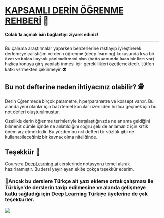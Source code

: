 # [KAPSAMLI DERİN ÖĞRENME REHBERİ](https://colab.research.google.com/github.com/ayyucekizrak/Kapsamli_Derin_Ogrenme_Rehberi/blob/master/Kapsaml%C4%B1_Derin_%C3%96%C4%9Frenme_Rehberi.ipynb) 📌 
**Colab'ta açmak için bağlantıyı ziyaret ediniz!**

---

Bu çalışma araştırmalar yaparken benzerlerine rastlayıp iyileştirerek derlemeye çalıştığım ve derin öğrenme (deep learning) konusunda kısa bir özet ve bolca kaynak yönlendirmesi olan (hatta sonunda koca bir liste var) hızlıca konuya giriş yapılabilinmesi için gereklilikleri özetlemektedir. Lütfen katkı vermekten çekinmeyin 👽


## Bu not defterine neden ihtiyacınız olabilir? 🕵
Derin Öğrenmede birçok parametre, hiperparametre ve konsept vardır. 
Bu alanda yeni olanlar için bazı temel konular üzerinden hızlıca geçmek için bu not defteri oluşturulmuştur. 

Özellikle derin öğrenme terimleriyle karşılaştığınızda ne anlama geldiğini bilmeniz cümle içinde ne anlatıldığını doğru şekilde anlamanız için kritik önem arz etmektedir. Bu yüzden bu not defteri bir sözlük gibi de kullanabileceğiniz bir kaynak olma niteliğinde. 

## Teşekkür 🙏
Coursera [DeepLearning.ai](https://www.deeplearning.ai/) derslerinde notasyonu temel alarak hazırlanmıştır. Bu dersi yayınlayan ekibe çokça teşekkür ederim. 

### 🏅Ancak bu derslere Türkçe alt yazı ekleme ortak çalışması ile Türkiye'de derslerin takip edilmesine ve alanda gelişmeye katkı sağladığı için [Deep Learning Türkiye](https://medium.com/deep-learning-turkiye/t%C3%BCrk%C3%A7e-altyaz%C4%B1l%C4%B1-yapay-zeka-ve-derin-%C3%B6%C4%9Frenme-kursu-deeplearning-ai-85d60f4f29d7) üyelerine de çok teşekkürler.

<img align="left" src="https://github.com/ayyucekizrak/Kapsamli_Derin_Ogrenme_Rehberi/blob/master/kapak.jpg">
